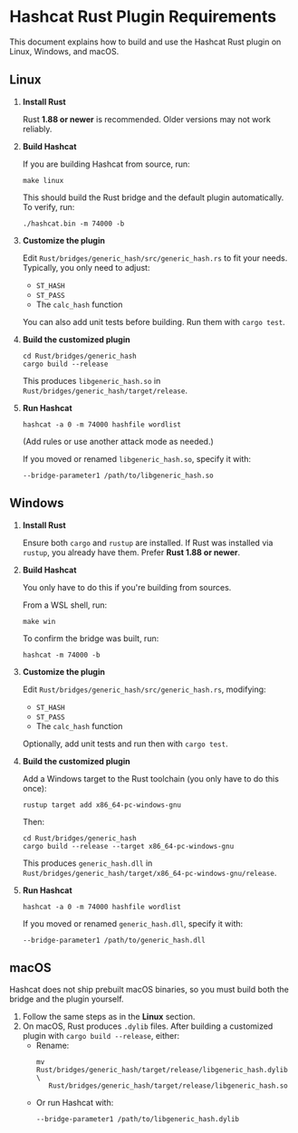 # Hashcat Rust Plugin Requirements

This document explains how to build and use the Hashcat Rust plugin on
Linux, Windows, and macOS.

## Linux

1. **Install Rust**

   Rust **1.88 or newer** is recommended. Older versions may not work
   reliably.

2. **Build Hashcat**

   If you are building Hashcat from source, run:

   ```
   make linux
   ```

   This should build the Rust bridge and the default plugin
   automatically. To verify, run:

   ```
   ./hashcat.bin -m 74000 -b
   ```

3. **Customize the plugin**

   Edit `Rust/bridges/generic_hash/src/generic_hash.rs` to fit your needs.
   Typically, you only need to adjust:

   - `ST_HASH`
   - `ST_PASS`
   - The `calc_hash` function

   You can also add unit tests before building. Run them with `cargo test`.

4. **Build the customized plugin**

   ```
   cd Rust/bridges/generic_hash
   cargo build --release
   ```

   This produces `libgeneric_hash.so` in `Rust/bridges/generic_hash/target/release`.

5. **Run Hashcat**

   ```
   hashcat -a 0 -m 74000 hashfile wordlist
   ```

   (Add rules or use another attack mode as needed.)

   If you moved or renamed `libgeneric_hash.so`, specify it with:

   ```
   --bridge-parameter1 /path/to/libgeneric_hash.so
   ```

## Windows

1. **Install Rust**

   Ensure both `cargo` and `rustup` are installed. If Rust was
   installed via `rustup`, you already have them.  Prefer **Rust 1.88
   or newer**.

2. **Build Hashcat**

   You only have to do this if you're building from sources.

   From a WSL shell, run:

   ```
   make win
   ```

   To confirm the bridge was built, run:

   ```
   hashcat -m 74000 -b
   ```

3. **Customize the plugin**

   Edit `Rust/bridges/generic_hash/src/generic_hash.rs`, modifying:

   - `ST_HASH`
   - `ST_PASS`
   - The `calc_hash` function

   Optionally, add unit tests and run then with `cargo test`.

4. **Build the customized plugin**

   Add a Windows target to the Rust toolchain (you only have to do
   this once):

   ```
   rustup target add x86_64-pc-windows-gnu
   ```

   Then:

   ```
   cd Rust/bridges/generic_hash
   cargo build --release --target x86_64-pc-windows-gnu
   ```

   This produces `generic_hash.dll` in
   `Rust/bridges/generic_hash/target/x86_64-pc-windows-gnu/release`.

5. **Run Hashcat**

   ```
   hashcat -a 0 -m 74000 hashfile wordlist
   ```

   If you moved or renamed `generic_hash.dll`, specify it with:

   ```
   --bridge-parameter1 /path/to/generic_hash.dll
   ```

## macOS

Hashcat does not ship prebuilt macOS binaries, so you must build both
the bridge and the plugin yourself.

1. Follow the same steps as in the **Linux** section.
2. On macOS, Rust produces `.dylib` files. After building a customized
   plugin with `cargo build --release`, either:
   - Rename:
     ```
     mv Rust/bridges/generic_hash/target/release/libgeneric_hash.dylib \
        Rust/bridges/generic_hash/target/release/libgeneric_hash.so
     ```
   - Or run Hashcat with:
     ```
     --bridge-parameter1 /path/to/libgeneric_hash.dylib
     ```
